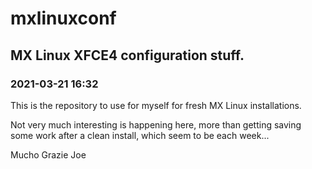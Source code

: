 # mxlinuxconf
## MX Linux XFCE4 configuration stuff.

### 2021-03-21 16:32

This is the repository to use for myself for fresh MX Linux installations.

Not very much interesting is happening here, more than getting saving some work after a clean install, which seem to be each week...

Mucho Grazie
Joe
